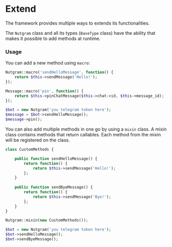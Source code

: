 # Extend

The framework provides multiple ways to extends its functionalities.

The `Nutgram` class and all its types (`BaseType` class) have the ability that makes 
it possible to add methods at runtime.

### Usage
You can add a new method using `macro`:

```php
Nutgram::macro('sendHelloMessage', function() {
    return $this->sendMessage('Hello!');
});

Message::macro('pin', function() {
    return $this->pinChatMessage($this->chat->id, $this->message_id);
});

$bot = new Nutgram('you telegram token here');
$message = $bot->sendHelloMessage();
$message->pin();
```

You can also add multiple methods in one go by using a `mixin` class. 
A mixin class contains methods that return callables. 
Each method from the mixin will be registered on the class.

```php
class CustomMethods {

    public function sendHelloMessage() {
        return function() {
            return $this->sendMessage('Hello!');
        };
    }
    
    public function sendByeMessage() {
        return function() {
            return $this->sendMessage('Bye!');
        };
    }
}

Nutgram::mixin(new CustomMethods());

$bot = new Nutgram('you telegram token here');
$bot->sendHelloMessage();
$bot->sendByeMessage();
```